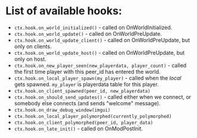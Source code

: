 # List of available hooks:

 - `ctx.hook.on_world_initialized()` - called on OnWorldInitialized.
 - `ctx.hook.on_world_update()` - called on OnWorldPreUpdate.
 - `ctx.hook.on_world_update_client()` - called on OnWorldPreUpdate, but only on clients.
 - `ctx.hook.on_world_update_host()` - called on OnWorldPreUpdate, but only on host.
 - `ctx.hook.on_new_player_seen(new_playerdata, player_count)` - called the first time player with this peer_id has entered the world.
 - `ctx.hook.on_local_player_spawn(my_player)` - called when the *local* gets spawned. `my_player` is playerdata table for this player.
 - `ctx.hook.on_client_spawned(peer_id, new_playerdata)`
 - `ctx.hook.on_should_send_updates()` - called either when we connect, or somebody else connects (and sends "welcome" message).
 - `ctx.hook.on_draw_debug_window(imgui)`
 - `ctx.hook.on_local_player_polymorphed(currently_polymorphed)`
 - `ctx.hook.on_client_polymorphed(peer_id, player_data)`
 - `ctx.hook.on_late_init()` - called on OnModPostInit.
